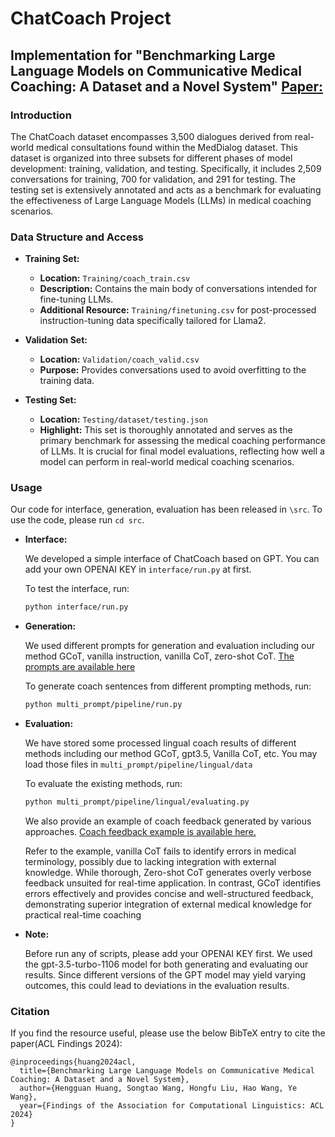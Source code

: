 # ChatCoach Project

## Implementation for "Benchmarking Large Language Models on Communicative Medical Coaching: A Dataset and a Novel System" [Paper:](https://arxiv.org/pdf/2402.05547)

### Introduction

The ChatCoach dataset encompasses 3,500 dialogues derived from real-world medical consultations found within the MedDialog dataset. This dataset is organized into three subsets for different phases of model development: training, validation, and testing. Specifically, it includes 2,509 conversations for training, 700 for validation, and 291 for testing. The testing set is extensively annotated and acts as a benchmark for evaluating the effectiveness of Large Language Models (LLMs) in medical coaching scenarios.

### Data Structure and Access

- **Training Set:** 
    - **Location:** `Training/coach_train.csv`
    - **Description:** Contains the main body of conversations intended for fine-tuning LLMs.
    - **Additional Resource:** `Training/finetuning.csv` for post-processed instruction-tuning data specifically tailored for Llama2.
     
- **Validation Set:** 
    - **Location:** `Validation/coach_valid.csv`
    - **Purpose:** Provides conversations used to avoid overfitting to the training data.

- **Testing Set:** 
    - **Location:** `Testing/dataset/testing.json`
    - **Highlight:** This set is thoroughly annotated and serves as the primary benchmark for assessing the medical coaching performance of LLMs. It is crucial for final model evaluations, reflecting how well a model can perform in real-world medical coaching scenarios.


### Usage
Our code for interface, generation, evaluation has been released in ```\src```. To use the code, please run ```cd src```.

* **Interface:** 

  We developed a simple interface of ChatCoach based on GPT. You can add your own OPENAI KEY in `interface/run.py` at first.

  To test the interface, run: 
  ```bash
  python interface/run.py

- **Generation:**
    
  We used different prompts for generation and evaluation including our method GCoT, vanilla instruction, 
  vanilla CoT, zero-shot CoT. 
  [The prompts are available here](https://github.com/zerowst/Chatcoach/blob/main/src/multi_prompt/prompts.py)
        
  To generate coach sentences from different prompting methods, run:
  ```bash
  python multi_prompt/pipeline/run.py

- **Evaluation:**
    
  We have stored some processed lingual coach results of different methods including our method GCoT, gpt3.5,
    Vanilla CoT, etc. You may load those files in ```multi_prompt/pipeline/lingual/data```
    
  To evaluate the existing methods, run:
  ```bash
  python multi_prompt/pipeline/lingual/evaluating.py
  ```
  We also provide an example of coach feedback generated by various approaches. 
  [Coach feedback example is available here.](https://github.com/zerowst/Chatcoach/blob/main/src/multi_prompt/coach.png)
  
   Refer to the example, vanilla CoT fails to identify errors in medical terminology, possibly due to lacking integration with external knowledge. While thorough, Zero-shot
   CoT generates overly verbose feedback unsuited for real-time application. In contrast, GCoT identifies errors
   effectively and provides concise and well-structured feedback, demonstrating superior integration of external
   medical knowledge for practical real-time coaching
* **Note:** 
    
    Before run any of scripts, please add your OPENAI KEY first.
    We used the gpt-3.5-turbo-1106 model for both generating and evaluating our results. 
    Since different versions of the GPT model may yield varying outcomes, 
    this could lead to deviations in the evaluation results.

### Citation
If you find the resource useful, please use the below BibTeX entry to cite the paper(ACL Findings 2024):
```
@inproceedings{huang2024acl,
  title={Benchmarking Large Language Models on Communicative Medical Coaching: A Dataset and a Novel System},
  author={Hengguan Huang, Songtao Wang, Hongfu Liu, Hao Wang, Ye Wang},
  year={Findings of the Association for Computational Linguistics: ACL 2024}
}


```




